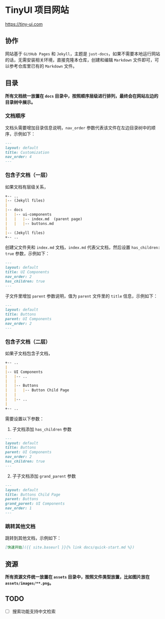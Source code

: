 # TinyUI 项目网站
https://tiny-ui.com

## 协作
网站基于 `GitHub Pages` 和 `Jekyll`，主题是 `just-docs`，如果不需要本地运行网站的话，无需安装相关环境，直接克隆本仓库，创建和编辑 `Markdown` 文件即可，可以参考仓库里已有的 `Markdown` 文件。

## 目录
**所有文档统一放置在 `docs` 目录中，按照顺序层级进行排列，最终会在网站左边的目录树中展示。**

### 文档顺序
文档头需要增加目录信息说明，`nav_order` 参数代表该文件在左边目录树中的顺序，示例如下：
```markdown
---
layout: default
title: Customization
nav_order: 4
---
```

### 包含子文档（一层）
如果文档有层级关系，
```markdown
+-- ..
|-- (Jekyll files)
|
|-- docs
|   |-- ui-components
|   |   |-- index.md  (parent page)
|   |   |-- buttons.md
|
|-- (Jekyll files)
+-- ..
```

创建父文件夹和 `index.md` 文档，`index.md` 代表父文档，然后设置 `has_children: true` 参数，示例如下：
```markdown
---
layout: default
title: UI Components
nav_order: 2
has_children: true
---

```

子文件里增加 `parent` 参数说明，值为 `parent` 文件里的 `title` 信息，示例如下：
```markdown
---
layout: default
title: Buttons
parent: UI Components
nav_order: 2
---
```

### 包含子文档（二层）
如果子文档包含子文档，
```markdown
+-- ..
|
|-- UI Components
|   |-- ..
|   |
|   |-- Buttons
|   |   |-- Button Child Page
|   |
|   |-- ..
|
+-- ..
```
需要设置以下参数：
1. 子文档添加 `has_children` 参数
```markdown
---
layout: default
title: Buttons
parent: UI Components
nav_order: 2
has_children: true
---

```
2. 子子文档添加 `grand_parent` 参数
```markdown
---
layout: default
title: Buttons Child Page
parent: Buttons
grand_parent: UI Components
nav_order: 1
---
```

### 跳转其他文档
跳转到其他文档，示例如下：
```markdown
[快速开始]({{ site.baseurl }}{% link docs/quick-start.md %})
```

## 资源
**所有资源文件统一放置在 `assets` 目录中，按照文件类型放置，比如图片放在 `assets/images/**.png`。**

## TODO
- [ ] 搜索功能支持中文检索
